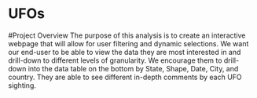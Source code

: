 # UFOs

#Project Overview
The purpose of this analysis is to create an interactive webpage that will allow for user filtering and dynamic selections.  We want our end-user to be able to view the data they are most interested in and drill-down to different levels of granularity.  We encourage them to drill-down into the data table on the bottom by State, Shape, Date, City, and country.  They are able to see different in-depth comments by each UFO sighting.


